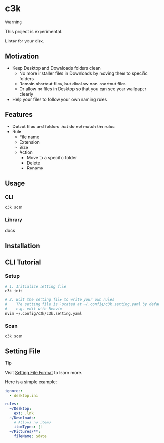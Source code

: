 # c3k

> [!WARNING]
> This project is experimental.

Linter for your disk.

## Motivation

- Keep Desktop and Downloads folders clean
  - No more installer files in Downloads by moving them to specific folders
  - Remain shortcut files, but disallow non-shortcut files
  - Or allow no files in Desktop so that you can see your wallpaper clearly
- Help your files to follow your own naming rules

## Features

- Detect files and folders that do not match the rules
- Rule
  - File name
  - Extension
  - Size
  - Action
    - Move to a specific folder
    - Delete
    - Rename

## Usage

### CLI

```sh
c3k scan
```

### Library

docs

## Installation

<!--```sh
nimble install c3k
```-->

## CLI Tutorial

### Setup

```sh
# 1. Initialize setting file
c3k init

# 2. Edit the setting file to write your own rules
#    The setting file is located at ~/.config/c3k.setting.yaml by default.
#    e.g. edit with Neovim
nvim ~/.config/c3k/c3k.setting.yaml
```

### Scan

```sh
c3k scan
```

## Setting File

> [!TIP]
> Visit [Setting File Format](./setting_file_format.md) to learn more.

Here is a simple example:

```yaml
ignores:
  - desktop.ini

rules:
  ~/Desktop:
    ext: .lnk
  ~/Downloads:
    # Allows no items
    itemTypes: []
  ~/Pictures/**:
    fileName: $date
```
